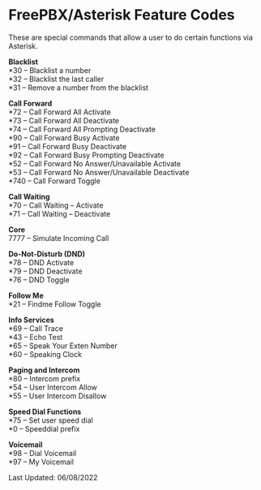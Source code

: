 # FreePBX/Asterisk Feature Codes

These are special commands that allow a user to do certain functions via Asterisk.

**Blacklist**  
*30 – Blacklist a number  
*32 – Blacklist the last caller  
*31 – Remove a number from the blacklist  

**Call Forward**  
*72 – Call Forward All Activate  
*73 – Call Forward All Deactivate  
*74 – Call Forward All Prompting Deactivate  
*90 – Call Forward Busy Activate  
*91 – Call Forward Busy Deactivate  
*92 – Call Forward Busy Prompting Deactivate  
*52 – Call Forward No Answer/Unavailable Activate  
*53 – Call Forward No Answer/Unavailable Deactivate  
*740 – Call Forward Toggle  

**Call Waiting**  
    *70 – Call Waiting – Activate  
    *71 – Call Waiting – Deactivate  

**Core**  
    7777 – Simulate Incoming Call  

**Do-Not-Disturb (DND)**  
    *78 – DND Activate  
    *79 – DND Deactivate  
    *76 – DND Toggle  

**Follow Me**  
    *21 – Findme Follow Toggle  

**Info Services**  
    *69 – Call Trace  
    *43 – Echo Test  
    *65 – Speak Your Exten Number  
    *60 – Speaking Clock  

**Paging and Intercom**  
    *80 – Intercom prefix  
    *54 – User Intercom Allow  
    *55 – User Intercom Disallow  

**Speed Dial Functions**  
    *75 – Set user speed dial  
    *0 – Speeddial prefix  

**Voicemail**  
    *98 – Dial Voicemail  
    *97 – My Voicemail  

Last Updated: 06/08/2022
